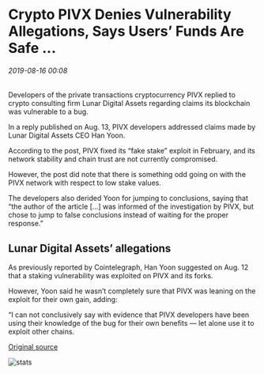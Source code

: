 # Crypto PIVX Denies Vulnerability Allegations, Says Users’ Funds Are Safe ...

###### 2019-08-16 00:08

Developers of the private transactions cryptocurrency PIVX replied to crypto consulting firm Lunar Digital Assets regarding claims its blockchain was vulnerable to a bug.

In a reply published on Aug. 13, PIVX developers addressed claims made by Lunar Digital Assets CEO Han Yoon.

According to the post, PIVX fixed its “fake stake” exploit in February, and its network stability and chain trust are not currently compromised.

However, the post did note that there is something odd going on with the PIVX network with respect to low stake values.

The developers also derided Yoon for jumping to conclusions, saying that “the author of the article \[…\] was informed of the investigation by PIVX, but chose to jump to false conclusions instead of waiting for the proper response.”

## Lunar Digital Assets’ allegations

As previously reported by Cointelegraph, Han Yoon suggested on Aug. 12 that a staking vulnerability was exploited on PIVX and its forks.

However, Yoon said he wasn’t completely sure that PIVX was leaning on the exploit for their own gain, adding:

“I can not conclusively say with evidence that PIVX developers have been using their knowledge of the bug for their own benefits — let alone use it to exploit other chains.

[Original source](https://cointelegraph.com/news/crypto-pivx-denies-vulnerability-allegations-says-users-funds-are-safe)

![stats](https://c.statcounter.com/11760860/0/a89fa40b/1/ "stats")